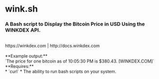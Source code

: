 # wink.sh
<h3>A Bash script to Display the Bitcoin Price in USD Using the WINKDEX API.</h3>
<br>https://winkdex.com | http://docs.winkdex.com
<br>
<br>
**Example output:**<br>
`The price for one bitcoin as of 10:05:30 PM is $380.43. [WINKDEX.COM]`
<br>
**Requires:**<br>
* `curl`
* The ability to run bash scripts on your system.
